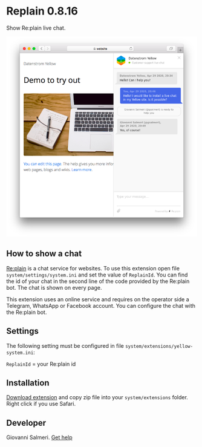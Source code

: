 # Replain 0.8.16

Show Re:plain live chat.

<p align="center"><img src="replain-screenshot.png?raw=true" alt="Screenshot"></p>

## How to show a chat

[Re:plain](https://replain.cc/) is a chat service for websites. To use this extension open file `system/settings/system.ini` and set the value of `ReplainId`. You can find the id of your chat in the second line of the code provided by the Re:plain bot. The chat is shown on every page.

This extension uses an online service and requires on the operator side a Telegram, WhatsApp or Facebook account. You can configure the chat with the Re:plain bot.

## Settings

The following setting must be configured in file `system/extensions/yellow-system.ini`:

`ReplainId` = your Re:plain id

## Installation

[Download extension](https://github.com/GiovanniSalmeri/yellow-replain/archive/master.zip) and copy zip file into your `system/extensions` folder. Right click if you use Safari.

## Developer

Giovanni Salmeri. [Get help](https://datenstrom.se/yellow/help/)
